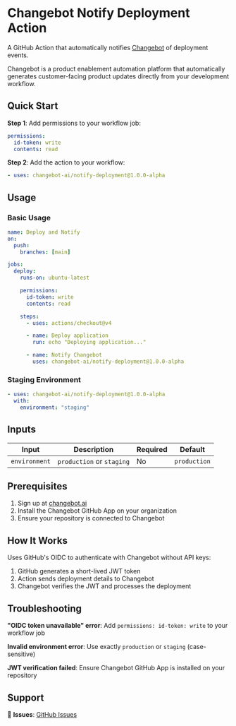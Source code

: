 # Changebot Notify Deployment Action

A GitHub Action that automatically notifies [Changebot](https://changebot.ai) of deployment events.

Changebot is a product enablement automation platform that automatically generates customer-facing product updates directly from your development workflow.

## Quick Start

**Step 1**: Add permissions to your workflow job:

```yaml
permissions:
  id-token: write
  contents: read
```

**Step 2**: Add the action to your workflow:

```yaml
- uses: changebot-ai/notify-deployment@1.0.0-alpha
```

## Usage

### Basic Usage

```yaml
name: Deploy and Notify
on:
  push:
    branches: [main]

jobs:
  deploy:
    runs-on: ubuntu-latest

    permissions:
      id-token: write
      contents: read

    steps:
      - uses: actions/checkout@v4

      - name: Deploy application
        run: echo "Deploying application..."

      - name: Notify Changebot
        uses: changebot-ai/notify-deployment@1.0.0-alpha
```

### Staging Environment

```yaml
- uses: changebot-ai/notify-deployment@1.0.0-alpha
  with:
    environment: "staging"
```

## Inputs

| Input         | Description               | Required | Default      |
| ------------- | ------------------------- | -------- | ------------ |
| `environment` | `production` or `staging` | No       | `production` |

## Prerequisites

1. Sign up at [changebot.ai](https://changebot.ai)
2. Install the Changebot GitHub App on your organization
3. Ensure your repository is connected to Changebot

## How It Works

Uses GitHub's OIDC to authenticate with Changebot without API keys:

1. GitHub generates a short-lived JWT token
2. Action sends deployment details to Changebot
3. Changebot verifies the JWT and processes the deployment

## Troubleshooting

**"OIDC token unavailable" error**: Add `permissions: id-token: write` to your workflow job

**Invalid environment error**: Use exactly `production` or `staging` (case-sensitive)

**JWT verification failed**: Ensure Changebot GitHub App is installed on your repository

## Support

🐛 **Issues**: [GitHub Issues](https://github.com/changebot-ai/notify-deployment/issues)
